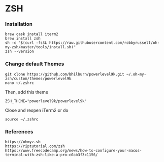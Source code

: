 # ZSH

### Installation

```
brew cask install iterm2
brew install zsh
sh -c "$(curl -fsSL https://raw.githubusercontent.com/robbyrussell/oh-my-zsh/master/tools/install.sh)"
zsh --version
```

### Change default Themes

```
git clone https://github.com/bhilburn/powerlevel9k.git ~/.oh-my-zsh/custom/themes/powerlevel9k
nano ~/.zshrc
```

Then, add this theme

```
ZSH_THEME="powerlevel9k/powerlevel9k"
```

Close and reopen iTerm2 or do

```
source ~/.zshrc
```

### References
```
https://ohmyz.sh
https://riptutorial.com/zsh
https://www.freecodecamp.org/news/how-to-configure-your-macos-terminal-with-zsh-like-a-pro-c0ab3f3c1156/
```
